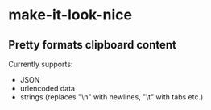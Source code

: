 # make-it-look-nice

## Pretty formats clipboard content

Currently supports:

- JSON
- urlencoded data
- strings (replaces "\n" with newlines, "\t" with tabs etc.)

